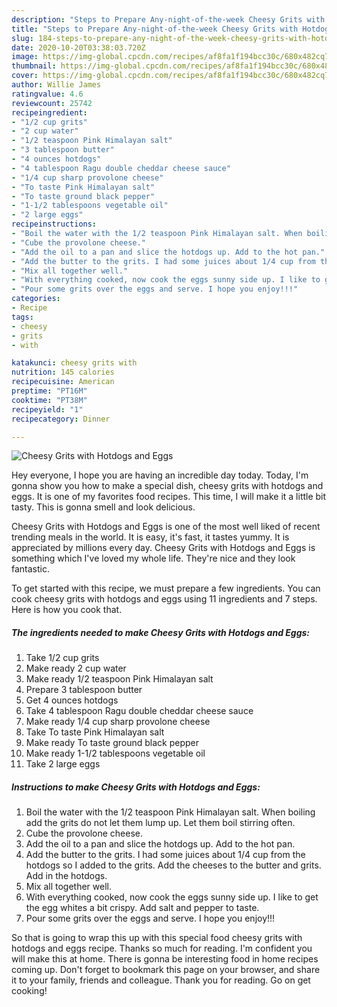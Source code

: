 ```yaml
---
description: "Steps to Prepare Any-night-of-the-week Cheesy Grits with Hotdogs and Eggs"
title: "Steps to Prepare Any-night-of-the-week Cheesy Grits with Hotdogs and Eggs"
slug: 184-steps-to-prepare-any-night-of-the-week-cheesy-grits-with-hotdogs-and-eggs
date: 2020-10-20T03:38:03.720Z
image: https://img-global.cpcdn.com/recipes/af8fa1f194bcc30c/680x482cq70/cheesy-grits-with-hotdogs-and-eggs-recipe-main-photo.jpg
thumbnail: https://img-global.cpcdn.com/recipes/af8fa1f194bcc30c/680x482cq70/cheesy-grits-with-hotdogs-and-eggs-recipe-main-photo.jpg
cover: https://img-global.cpcdn.com/recipes/af8fa1f194bcc30c/680x482cq70/cheesy-grits-with-hotdogs-and-eggs-recipe-main-photo.jpg
author: Willie James
ratingvalue: 4.6
reviewcount: 25742
recipeingredient:
- "1/2 cup grits"
- "2 cup water"
- "1/2 teaspoon Pink Himalayan salt"
- "3 tablespoon butter"
- "4 ounces hotdogs"
- "4 tablespoon Ragu double cheddar cheese sauce"
- "1/4 cup sharp provolone cheese"
- "To taste Pink Himalayan salt"
- "To taste ground black pepper"
- "1-1/2 tablespoons vegetable oil"
- "2 large eggs"
recipeinstructions:
- "Boil the water with the 1/2 teaspoon Pink Himalayan salt. When boiling add the grits do not let them lump up. Let them boil stirring often."
- "Cube the provolone cheese."
- "Add the oil to a pan and slice the hotdogs up. Add to the hot pan."
- "Add the butter to the grits. I had some juices about 1/4 cup from the hotdogs so I added to the grits. Add the cheeses to the butter and grits. Add in the hotdogs."
- "Mix all together well."
- "With everything cooked, now cook the eggs sunny side up. I like to get the egg whites a bit crispy. Add salt and pepper to taste."
- "Pour some grits over the eggs and serve. I hope you enjoy!!!"
categories:
- Recipe
tags:
- cheesy
- grits
- with

katakunci: cheesy grits with 
nutrition: 145 calories
recipecuisine: American
preptime: "PT16M"
cooktime: "PT38M"
recipeyield: "1"
recipecategory: Dinner

---
```



![Cheesy Grits with Hotdogs and Eggs](https://img-global.cpcdn.com/recipes/af8fa1f194bcc30c/680x482cq70/cheesy-grits-with-hotdogs-and-eggs-recipe-main-photo.jpg)

Hey everyone, I hope you are having an incredible day today. Today, I'm gonna show you how to make a special dish, cheesy grits with hotdogs and eggs. It is one of my favorites food recipes. This time, I will make it a little bit tasty. This is gonna smell and look delicious.



Cheesy Grits with Hotdogs and Eggs is one of the most well liked of recent trending meals in the world. It is easy, it's fast, it tastes yummy. It is appreciated by millions every day. Cheesy Grits with Hotdogs and Eggs is something which I've loved my whole life. They're nice and they look fantastic.


To get started with this recipe, we must prepare a few ingredients. You can cook cheesy grits with hotdogs and eggs using 11 ingredients and 7 steps. Here is how you cook that.

<!--inarticleads1-->

##### The ingredients needed to make Cheesy Grits with Hotdogs and Eggs:

1. Take 1/2 cup grits
1. Make ready 2 cup water
1. Make ready 1/2 teaspoon Pink Himalayan salt
1. Prepare 3 tablespoon butter
1. Get 4 ounces hotdogs
1. Take 4 tablespoon Ragu double cheddar cheese sauce
1. Make ready 1/4 cup sharp provolone cheese
1. Take To taste Pink Himalayan salt
1. Make ready To taste ground black pepper
1. Make ready 1-1/2 tablespoons vegetable oil
1. Take 2 large eggs




<!--inarticleads2-->

##### Instructions to make Cheesy Grits with Hotdogs and Eggs:

1. Boil the water with the 1/2 teaspoon Pink Himalayan salt. When boiling add the grits do not let them lump up. Let them boil stirring often.
1. Cube the provolone cheese.
1. Add the oil to a pan and slice the hotdogs up. Add to the hot pan.
1. Add the butter to the grits. I had some juices about 1/4 cup from the hotdogs so I added to the grits. Add the cheeses to the butter and grits. Add in the hotdogs.
1. Mix all together well.
1. With everything cooked, now cook the eggs sunny side up. I like to get the egg whites a bit crispy. Add salt and pepper to taste.
1. Pour some grits over the eggs and serve. I hope you enjoy!!!




So that is going to wrap this up with this special food cheesy grits with hotdogs and eggs recipe. Thanks so much for reading. I'm confident you will make this at home. There is gonna be interesting food in home recipes coming up. Don't forget to bookmark this page on your browser, and share it to your family, friends and colleague. Thank you for reading. Go on get cooking!
